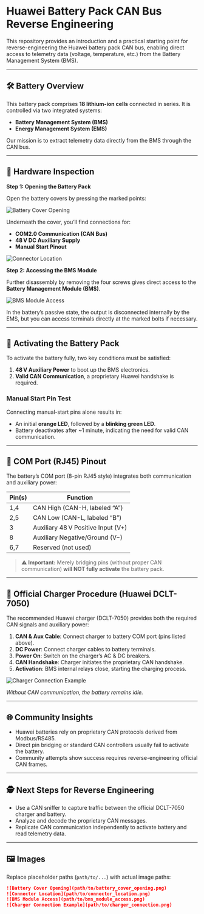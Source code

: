 # Huawei Battery Pack CAN Bus Reverse Engineering

This repository provides an introduction and a practical starting point for reverse-engineering the Huawei battery pack CAN bus, enabling direct access to telemetry data (voltage, temperature, etc.) from the Battery Management System (BMS).

---

## 🛠️ Battery Overview

This battery pack comprises **18 lithium-ion cells** connected in series. It is controlled via two integrated systems:

- **Battery Management System (BMS)**
- **Energy Management System (EMS)**

Our mission is to extract telemetry data directly from the BMS through the CAN bus.

---

## 🔎 Hardware Inspection

**Step 1: Opening the Battery Pack**

Open the battery covers by pressing the marked points:

![Battery Cover Opening](![Image](https://github.com/user-attachments/assets/c4463ebe-7845-4437-ab05-45dd0d00cbdd))

Underneath the cover, you’ll find connections for:

- **COM2.0 Communication (CAN Bus)**
- **48 V DC Auxiliary Supply**
- **Manual Start Pinout**

![Connector Location](![Image](https://github.com/user-attachments/assets/d6136f5a-55da-4a5e-ae2f-1638dc0b6d44))

**Step 2: Accessing the BMS Module**

Further disassembly by removing the four screws gives direct access to the **Battery Management Module (BMS)**.

![BMS Module Access](![Image](https://github.com/user-attachments/assets/5648cc7e-b0e8-40d1-9567-684833d76071))

In the battery’s passive state, the output is disconnected internally by the EMS, but you can access terminals directly at the marked bolts if necessary.

---

## 🚦 Activating the Battery Pack

To activate the battery fully, two key conditions must be satisfied:

1. **48 V Auxiliary Power** to boot up the BMS electronics.
2. **Valid CAN Communication**, a proprietary Huawei handshake is required.

### Manual Start Pin Test

Connecting manual-start pins alone results in:

- An initial **orange LED**, followed by a **blinking green LED**.
- Battery deactivates after ~1 minute, indicating the need for valid CAN communication.

---

## 🔌 COM Port (RJ45) Pinout

The battery’s COM port (8-pin RJ45 style) integrates both communication and auxiliary power:

| Pin(s) | Function                           |
|--------|------------------------------------|
| 1,4    | CAN High (CAN-H, labeled “A”)      |
| 2,5    | CAN Low (CAN-L, labeled “B”)       |
| 3      | Auxiliary 48 V Positive Input (V+) |
| 8      | Auxiliary Negative/Ground (V−)     |
| 6,7    | Reserved (not used)                |

> **⚠️ Important:** Merely bridging pins (without proper CAN communication) **will NOT fully activate** the battery pack.

---

## 🔋 Official Charger Procedure (Huawei DCLT-7050)

The recommended Huawei charger (DCLT-7050) provides both the required CAN signals and auxiliary power:

1. **CAN & Aux Cable**: Connect charger to battery COM port (pins listed above).
2. **DC Power**: Connect charger cables to battery terminals.
3. **Power On**: Switch on the charger’s AC & DC breakers.
4. **CAN Handshake**: Charger initiates the proprietary CAN handshake.
5. **Activation**: BMS internal relays close, starting the charging process.

![Charger Connection Example](![Image](https://github.com/user-attachments/assets/d8dc05da-78a1-4396-a3a0-7a0f75984e43))

*Without CAN communication, the battery remains idle.*

---

## 🌐 Community Insights

- Huawei batteries rely on proprietary CAN protocols derived from Modbus/RS485.
- Direct pin bridging or standard CAN controllers usually fail to activate the battery.
- Community attempts show success requires reverse-engineering official CAN frames.

---

## 🕵️ Next Steps for Reverse Engineering

- Use a CAN sniffer to capture traffic between the official DCLT-7050 charger and battery.
- Analyze and decode the proprietary CAN messages.
- Replicate CAN communication independently to activate battery and read telemetry data.

---

## 🖼️ Images

Replace placeholder paths (`path/to/...`) with actual image paths:

```markdown
![Battery Cover Opening](path/to/battery_cover_opening.png)
![Connector Location](path/to/connector_location.png)
![BMS Module Access](path/to/bms_module_access.png)
![Charger Connection Example](path/to/charger_connection.png)
